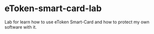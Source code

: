 # eToken-smart-card-lab
Lab for learn how to use eToken Smart-Card and how to protect my own software with it.
